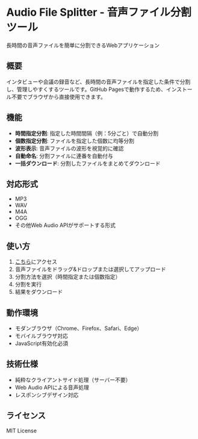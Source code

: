 # Audio File Splitter - 音声ファイル分割ツール

<!-- 📌 作業ルールは CLAUDE.md 参照 -->

長時間の音声ファイルを簡単に分割できるWebアプリケーション

## 概要

インタビューや会議の録音など、長時間の音声ファイルを指定した条件で分割し、管理しやすくするツールです。GitHub Pagesで動作するため、インストール不要でブラウザから直接使用できます。

## 機能

- **時間指定分割**: 指定した時間間隔（例：5分ごと）で自動分割
- **個数指定分割**: ファイルを指定した個数に均等分割
- **波形表示**: 音声ファイルの波形を視覚的に確認
- **自動命名**: 分割ファイルに連番を自動付与
- **一括ダウンロード**: 分割したファイルをまとめてダウンロード

## 対応形式

- MP3
- WAV
- M4A
- OGG
- その他Web Audio APIがサポートする形式

## 使い方

1. [こちら](https://18173KIDD.github.io/audio-file-splitter/)にアクセス
2. 音声ファイルをドラッグ&ドロップまたは選択してアップロード
3. 分割方法を選択（時間指定または個数指定）
4. 分割を実行
5. 結果をダウンロード

## 動作環境

- モダンブラウザ（Chrome、Firefox、Safari、Edge）
- モバイルブラウザ対応
- JavaScript有効化必須

## 技術仕様

- 純粋なクライアントサイド処理（サーバー不要）
- Web Audio APIによる音声処理
- レスポンシブデザイン対応

## ライセンス

MIT License